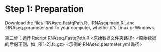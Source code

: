 # Step 1: Preparation

Download the files ·RNAseq.FastqPath.R·, ·RNAseq.main.R·, and ·RNAseq.parameter.yml· to your computer, whether it's Linux or Windows.

第二步：运行 Rscript RNAseq.FastqPath.R <原始数据文件夹路径> <原始数据的后缀正则，如 _R[1-2].fq.gz> <示例的 RNAseq.parameter.yml 路径>

